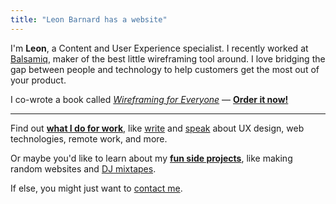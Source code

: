 ```yaml
---
title: "Leon Barnard has a website"
---
```


I'm **Leon**, a Content and User Experience specialist. I recently worked at [Balsamiq](http://balsamiq.com/), maker of the best little wireframing tool around. I love bridging the gap between people and technology to help customers get the most out of your product.

I co-wrote a book called [*Wireframing for Everyone*](https://balsamiq.com/learn/wireframing-book/) —
**[Order it now!](https://abookapart.com/products/wireframing-for-everyone)**

---

Find out **[what I do for work](/work/)**, like [write](/work/#writing) and [speak](/work/#speaking) about UX design, web technologies, remote work, and more.

Or maybe you'd like to learn about my **[fun side projects](/fun/)**, like making random websites and [DJ mixtapes](https://www.mixcloud.com/leonbarnard/uploads/).

If else, you might just want to [contact me](/contact/).
